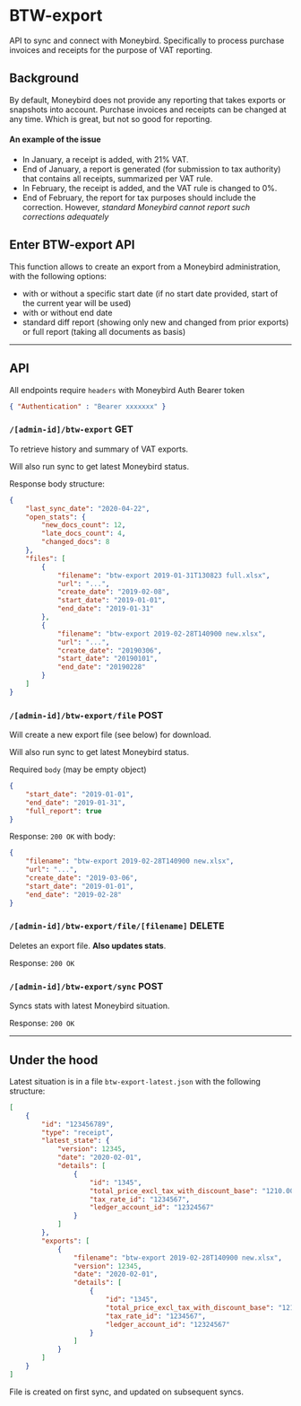 # BTW-export

API to sync and connect with Moneybird.
Specifically to process purchase invoices and receipts for the purpose of VAT reporting.

## Background
By default, Moneybird does not provide any reporting that takes exports or snapshots into account.
Purchase invoices and receipts can be changed at any time. Which is great, but not so good for reporting. 

#### An example of the issue
- In January, a receipt is added, with 21% VAT.
- End of January, a report is generated (for submission to tax authority) that contains all receipts, summarized per VAT rule.
- In February, the receipt is added, and the VAT rule is changed to 0%.
- End of February, the report for tax purposes should include the correction. However, *standard Moneybird cannot report such corrections adequately*

## Enter BTW-export API
This function allows to create an export from a Moneybird administration, with the following options:
- with or without a specific start date (if no start date provided, start of the current year will be used)
- with or without end date
- standard diff report (showing only new and changed from prior exports) or full report (taking all documents as basis)

---

## API
All endpoints require `headers` with Moneybird Auth Bearer token
```json
{ "Authentication" : "Bearer xxxxxxx" }
```

### `/[admin-id]/btw-export` GET
To retrieve history and summary of VAT exports.

Will also run sync to get latest Moneybird status.

Response body structure:
```json
{
    "last_sync_date": "2020-04-22",
    "open_stats": {
        "new_docs_count": 12,
        "late_docs_count": 4,
        "changed_docs": 8
    },
    "files": [
        {
            "filename": "btw-export 2019-01-31T130823 full.xlsx", 
            "url": "...",
            "create_date": "2019-02-08",
            "start_date": "2019-01-01",
            "end_date": "2019-01-31"
        },
        { 
            "filename": "btw-export 2019-02-28T140900 new.xlsx", 
            "url": "...",
            "create_date": "20190306",
            "start_date": "20190101",
            "end_date": "20190228"
        }
    ]
}
```

### `/[admin-id]/btw-export/file` POST
Will create a new export file (see below) for download.

Will also run sync to get latest Moneybird status.

Required `body` (may be empty object)
```json
{ 
    "start_date": "2019-01-01",
    "end_date": "2019-01-31",
    "full_report": true
}
```

Response: `200 OK` with body:
```json
{ 
    "filename": "btw-export 2019-02-28T140900 new.xlsx", 
    "url": "...",
    "create_date": "2019-03-06",
    "start_date": "2019-01-01",
    "end_date": "2019-02-28"
}
```

### `/[admin-id]/btw-export/file/[filename]` DELETE
Deletes an export file.
**Also updates stats**.

Response: `200 OK`

### `/[admin-id]/btw-export/sync` POST
Syncs stats with latest Moneybird situation.

Response: `200 OK`

---

## Under the hood

Latest situation is in a file `btw-export-latest.json` with the following structure:
```json
[
    {
        "id": "123456789",
        "type": "receipt",
        "latest_state": {
            "version": 12345,
            "date": "2020-02-01",
            "details": [
                {
                    "id": "1345",
                    "total_price_excl_tax_with_discount_base": "1210.00",
                    "tax_rate_id": "1234567",
                    "ledger_account_id": "12324567"
                }
            ]
        },
        "exports": [
            {
                "filename": "btw-export 2019-02-28T140900 new.xlsx",
                "version": 12345,
                "date": "2020-02-01",
                "details": [
                    {
                        "id": "1345",
                        "total_price_excl_tax_with_discount_base": "1210.00",
                        "tax_rate_id": "1234567",
                        "ledger_account_id": "12324567"
                    }
                ]
            }
        ]
    }
]
```

File is created on first sync, and updated on subsequent syncs.